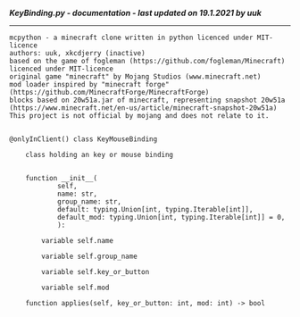 ***KeyBinding.py - documentation - last updated on 19.1.2021 by uuk***
___

    mcpython - a minecraft clone written in python licenced under MIT-licence
    authors: uuk, xkcdjerry (inactive)
    based on the game of fogleman (https://github.com/fogleman/Minecraft) licenced under MIT-licence
    original game "minecraft" by Mojang Studios (www.minecraft.net)
    mod loader inspired by "minecraft forge" (https://github.com/MinecraftForge/MinecraftForge)
    blocks based on 20w51a.jar of minecraft, representing snapshot 20w51a
    (https://www.minecraft.net/en-us/article/minecraft-snapshot-20w51a)
    This project is not official by mojang and does not relate to it.


    @onlyInClient() class KeyMouseBinding
        
        class holding an key or mouse binding


        function __init__(
                self,
                name: str,
                group_name: str,
                default: typing.Union[int, typing.Iterable[int]],
                default_mod: typing.Union[int, typing.Iterable[int]] = 0,
                ):

            variable self.name

            variable self.group_name

            variable self.key_or_button

            variable self.mod

        function applies(self, key_or_button: int, mod: int) -> bool